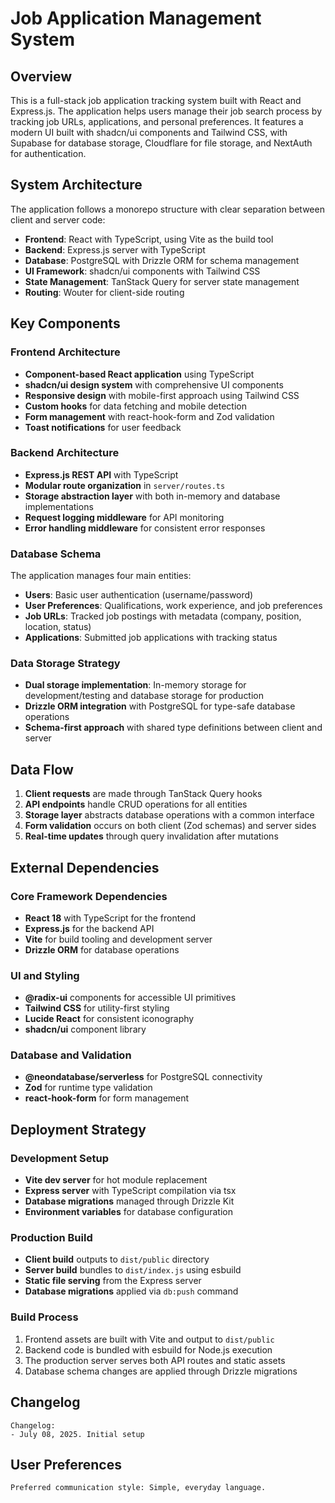 # Job Application Management System

## Overview

This is a full-stack job application tracking system built with React and Express.js. The application helps users manage their job search process by tracking job URLs, applications, and personal preferences. It features a modern UI built with shadcn/ui components and Tailwind CSS, with Supabase for database storage, Cloudflare for file storage, and NextAuth for authentication.

## System Architecture

The application follows a monorepo structure with clear separation between client and server code:

- **Frontend**: React with TypeScript, using Vite as the build tool
- **Backend**: Express.js server with TypeScript
- **Database**: PostgreSQL with Drizzle ORM for schema management
- **UI Framework**: shadcn/ui components with Tailwind CSS
- **State Management**: TanStack Query for server state management
- **Routing**: Wouter for client-side routing

## Key Components

### Frontend Architecture
- **Component-based React application** using TypeScript
- **shadcn/ui design system** with comprehensive UI components
- **Responsive design** with mobile-first approach using Tailwind CSS
- **Custom hooks** for data fetching and mobile detection
- **Form management** with react-hook-form and Zod validation
- **Toast notifications** for user feedback

### Backend Architecture
- **Express.js REST API** with TypeScript
- **Modular route organization** in `server/routes.ts`
- **Storage abstraction layer** with both in-memory and database implementations
- **Request logging middleware** for API monitoring
- **Error handling middleware** for consistent error responses

### Database Schema
The application manages four main entities:
- **Users**: Basic user authentication (username/password)
- **User Preferences**: Qualifications, work experience, and job preferences
- **Job URLs**: Tracked job postings with metadata (company, position, location, status)
- **Applications**: Submitted job applications with tracking status

### Data Storage Strategy
- **Dual storage implementation**: In-memory storage for development/testing and database storage for production
- **Drizzle ORM integration** with PostgreSQL for type-safe database operations
- **Schema-first approach** with shared type definitions between client and server

## Data Flow

1. **Client requests** are made through TanStack Query hooks
2. **API endpoints** handle CRUD operations for all entities
3. **Storage layer** abstracts database operations with a common interface
4. **Form validation** occurs on both client (Zod schemas) and server sides
5. **Real-time updates** through query invalidation after mutations

## External Dependencies

### Core Framework Dependencies
- **React 18** with TypeScript for the frontend
- **Express.js** for the backend API
- **Vite** for build tooling and development server
- **Drizzle ORM** for database operations

### UI and Styling
- **@radix-ui** components for accessible UI primitives
- **Tailwind CSS** for utility-first styling
- **Lucide React** for consistent iconography
- **shadcn/ui** component library

### Database and Validation
- **@neondatabase/serverless** for PostgreSQL connectivity
- **Zod** for runtime type validation
- **react-hook-form** for form management

## Deployment Strategy

### Development Setup
- **Vite dev server** for hot module replacement
- **Express server** with TypeScript compilation via tsx
- **Database migrations** managed through Drizzle Kit
- **Environment variables** for database configuration

### Production Build
- **Client build** outputs to `dist/public` directory
- **Server build** bundles to `dist/index.js` using esbuild
- **Static file serving** from the Express server
- **Database migrations** applied via `db:push` command

### Build Process
1. Frontend assets are built with Vite and output to `dist/public`
2. Backend code is bundled with esbuild for Node.js execution
3. The production server serves both API routes and static assets
4. Database schema changes are applied through Drizzle migrations

## Changelog

```
Changelog:
- July 08, 2025. Initial setup
```

## User Preferences

```
Preferred communication style: Simple, everyday language.
```